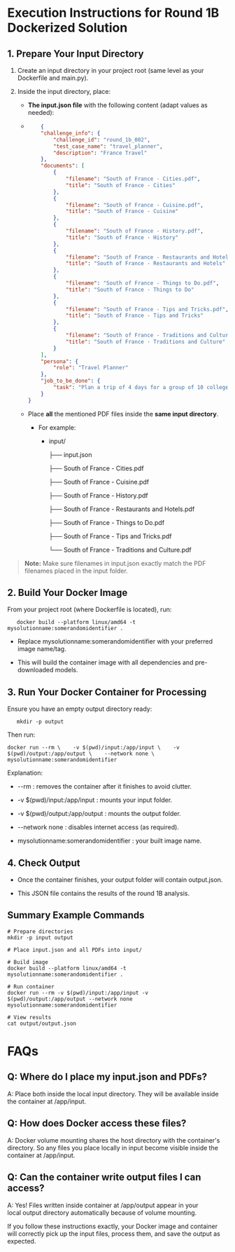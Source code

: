 Execution Instructions for Round 1B Dockerized Solution
=======================================================

1\. Prepare Your Input Directory
--------------------------------

1.  Create an input directory in your project root (same level as your Dockerfile and main.py).
    
2.  Inside the input directory, place:
    
    *   **The input.json file** with the following content (adapt values as needed):
        
    *   
        ```json 
            {
            "challenge_info": {
                "challenge_id": "round_1b_002",
                "test_case_name": "travel_planner",
                "description": "France Travel"
            },
            "documents": [
                {
                    "filename": "South of France - Cities.pdf",
                    "title": "South of France - Cities"
                },
                {
                    "filename": "South of France - Cuisine.pdf",
                    "title": "South of France - Cuisine"
                },
                {
                    "filename": "South of France - History.pdf",
                    "title": "South of France - History"
                },
                {
                    "filename": "South of France - Restaurants and Hotels.pdf",
                    "title": "South of France - Restaurants and Hotels"
                },
                {
                    "filename": "South of France - Things to Do.pdf",
                    "title": "South of France - Things to Do"
                },
                {
                    "filename": "South of France - Tips and Tricks.pdf",
                    "title": "South of France - Tips and Tricks"
                },
                {
                    "filename": "South of France - Traditions and Culture.pdf",
                    "title": "South of France - Traditions and Culture"
                }
            ],
            "persona": {
                "role": "Travel Planner"
            },
            "job_to_be_done": {
                "task": "Plan a trip of 4 days for a group of 10 college friends."
            }
        }
        ```
        
    *   Place **all** the mentioned PDF files inside the **same input directory**.
        
        *   For example:
            
            *   input/
                
                ├── input.json
                
                ├── South of France - Cities.pdf
                
                ├── South of France - Cuisine.pdf
                
                ├── South of France - History.pdf
                
                ├── South of France - Restaurants and Hotels.pdf
                
                ├── South of France - Things to Do.pdf
                
                ├── South of France - Tips and Tricks.pdf
                
                └── South of France - Traditions and Culture.pdf
                

> **Note:** Make sure filenames in input.json exactly match the PDF filenames placed in the input folder.

2\. Build Your Docker Image
---------------------------

From your project root (where Dockerfile is located), run:

```console
   docker build --platform linux/amd64 -t mysolutionname:somerandomidentifier .   
   ```

*   Replace mysolutionname:somerandomidentifier with your preferred image name/tag.
    
*   This will build the container image with all dependencies and pre-downloaded models.
    

3\. Run Your Docker Container for Processing
--------------------------------------------

Ensure you have an empty output directory ready:

```console
   mkdir -p output   
   ```

Then run:

```console   
docker run --rm \    -v $(pwd)/input:/app/input \    -v $(pwd)/output:/app/output \    --network none \    mysolutionname:somerandomidentifier   
```

Explanation:

*   \--rm : removes the container after it finishes to avoid clutter.
    
*   \-v $(pwd)/input:/app/input : mounts your input folder.
    
*   \-v $(pwd)/output:/app/output : mounts the output folder.
    
*   \--network none : disables internet access (as required).
    
*   mysolutionname:somerandomidentifier : your built image name.
    

4\. Check Output
----------------

*   Once the container finishes, your output folder will contain output.json.
    
*   This JSON file contains the results of the round 1B analysis.
    

Summary Example Commands
------------------------

```console  
# Prepare directories  
mkdir -p input output  

# Place input.json and all PDFs into input/  

# Build image  
docker build --platform linux/amd64 -t mysolutionname:somerandomidentifier .  

# Run container  
docker run --rm -v $(pwd)/input:/app/input -v $(pwd)/output:/app/output --network none mysolutionname:somerandomidentifier  

# View results  
cat output/output.json   
```

FAQs
====

Q: Where do I place my input.json and PDFs?
-------------------------------------------

A: Place both inside the local input directory. They will be available inside the container at /app/input.

Q: How does Docker access these files?
--------------------------------------

A: Docker volume mounting shares the host directory with the container's directory. So any files you place locally in input become visible inside the container at /app/input.

Q: Can the container write output files I can access?
-----------------------------------------------------

A: Yes! Files written inside container at /app/output appear in your local output directory automatically because of volume mounting.

If you follow these instructions exactly, your Docker image and container will correctly pick up the input files, process them, and save the output as expected.